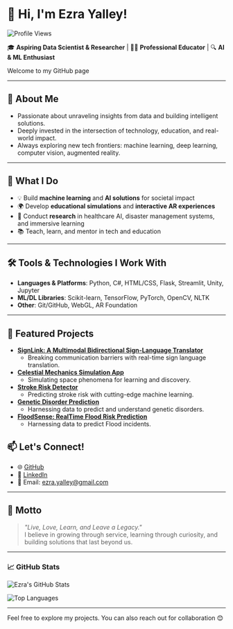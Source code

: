 # 👋 Hi, I'm Ezra Yalley!

![Profile Views](https://komarev.com/ghpvc/?username=ezrayalley&label=Profile%20Views&color=0e75b6&style=flat)


🎓 **Aspiring Data Scientist & Researcher** | 👨‍🏫 **Professional Educator** | 🔍 **AI & ML Enthusiast**

Welcome to my GitHub page

---

## 🚀 About Me

- Passionate about unraveling insights from data and building intelligent solutions.
- Deeply invested in the intersection of technology, education, and real-world impact.
- Always exploring new tech frontiers: machine learning, deep learning, computer vision, augmented reality.

---

## 🧠 What I Do

- 💡 Build **machine learning** and **AI solutions** for societal impact  
- 🌍 Develop **educational simulations** and **interactive AR experiences**  
- 🧪 Conduct **research** in healthcare AI, disaster management systems, and immersive learning  
- 📚 Teach, learn, and mentor in tech and education

---

## 🛠️ Tools & Technologies I Work With

- **Languages & Platforms**: Python, C#, HTML/CSS, Flask, Streamlit, Unity, Jupyter  
- **ML/DL Libraries**: Scikit-learn, TensorFlow, PyTorch, OpenCV, NLTK
- **Other**: Git/GitHub, WebGL, AR Foundation

---

## 🌟 Featured Projects

- **[SignLink: A Multimodal Bidirectional Sign-Language Translator](#)**
  - Breaking communication barriers with real-time sign language translation.
- **[Celestial Mechanics Simulation App](#)**
  - Simulating space phenomena for learning and discovery.
- **[Stroke Risk Detector](#)**
  - Predicting stroke risk with cutting-edge machine learning.
- **[Genetic Disorder Prediction](#)**
  - Harnessing data to predict and understand genetic disorders.
- **[FloodSense: RealTime Flood Risk Prediction](#)**
  - Harnessing data to predict Flood incidents.

## 📫 Let's Connect!

- 🌐 [GitHub](https://github.com/ezrayalley)  
- 💼 [LinkedIn](https://www.linkedin.com/in/ezra-yalley-32ba33a2/) 
- 📧 Email: [ezra.yalley@gmail.com](mailto:ezra.yalley@gmail.com)

---

## 🌱 Motto

> _"Live, Love, Learn, and Leave a Legacy."_  
I believe in growing through service, learning through curiosity, and building solutions that last beyond us.

---

### 📈 GitHub Stats

![Ezra's GitHub Stats](https://github-readme-stats.vercel.app/api?username=ezrayalley&show_icons=true&theme=react&hide_border=true)

![Top Languages](https://github-readme-stats.vercel.app/api/top-langs/?username=ezrayalley&layout=compact&theme=react&hide_border=true)

---

Feel free to explore my projects. You can also reach out for collaboration 😊

